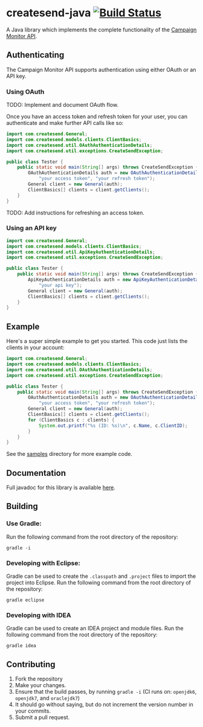 # createsend-java [![Build Status](https://secure.travis-ci.org/campaignmonitor/createsend-java.png)][travis]

[travis]: http://travis-ci.org/campaignmonitor/createsend-java

A Java library which implements the complete functionality of the [Campaign Monitor API](http://www.campaignmonitor.com/api/).

## Authenticating

The Campaign Monitor API supports authentication using either OAuth or an API key.

### Using OAuth

TODO: Implement and document OAuth flow.

Once you have an access token and refresh token for your user, you can authenticate and make further API calls like so:

```java
import com.createsend.General;
import com.createsend.models.clients.ClientBasics;
import com.createsend.util.OAuthAuthenticationDetails;
import com.createsend.util.exceptions.CreateSendException;

public class Tester {
    public static void main(String[] args) throws CreateSendException {
        OAuthAuthenticationDetails auth = new OAuthAuthenticationDetails(
            "your access token", "your refresh token");
        General client = new General(auth);
        ClientBasics[] clients = client.getClients();
    }
}
```

TODO: Add instructions for refreshing an access token.

### Using an API key

```java
import com.createsend.General;
import com.createsend.models.clients.ClientBasics;
import com.createsend.util.ApiKeyAuthenticationDetails;
import com.createsend.util.exceptions.CreateSendException;

public class Tester {
    public static void main(String[] args) throws CreateSendException {
        ApiKeyAuthenticationDetails auth = new ApiKeyAuthenticationDetails(
            "your api key");
        General client = new General(auth);
        ClientBasics[] clients = client.getClients();
    }
}
```

## Example

Here's a super simple example to get you started. This code just lists the clients in your account:

```java
import com.createsend.General;
import com.createsend.models.clients.ClientBasics;
import com.createsend.util.OAuthAuthenticationDetails;
import com.createsend.util.exceptions.CreateSendException;

public class Tester {
    public static void main(String[] args) throws CreateSendException {
        OAuthAuthenticationDetails auth = new OAuthAuthenticationDetails(
            "your access token", "your refresh token");
        General client = new General(auth);
        ClientBasics[] clients = client.getClients();
        for (ClientBasics c : clients) {
            System.out.printf("%s (ID: %s)\n", c.Name, c.ClientID);
        }
    }
}
```

See the [samples](https://github.com/campaignmonitor/createsend-java/blob/master/samples/com/createsend/samples/SampleRunner.java) directory for more example code.

## Documentation
Full javadoc for this library is available [here](http://campaignmonitor.github.com/createsend-java/doc/).

## Building

### Use Gradle:
Run the following command from the root directory of the repository:

```
gradle -i
```

### Developing with Eclipse:
Gradle can be used to create the `.classpath` and `.project` files to import the project into Eclipse. Run the following command from the root directory of the repository:

```
gradle eclipse
```

### Developing with IDEA
Gradle can be used to create an IDEA project and module files. Run the following command from the root directory of the repository:

```
gradle idea
```

## Contributing
1. Fork the repository
2. Make your changes.
3. Ensure that the build passes, by running `gradle -i` (CI runs on: `openjdk6`, `openjdk7`, and `oraclejdk7`)
4. It should go without saying, but do not increment the version number in your commits.
5. Submit a pull request.
